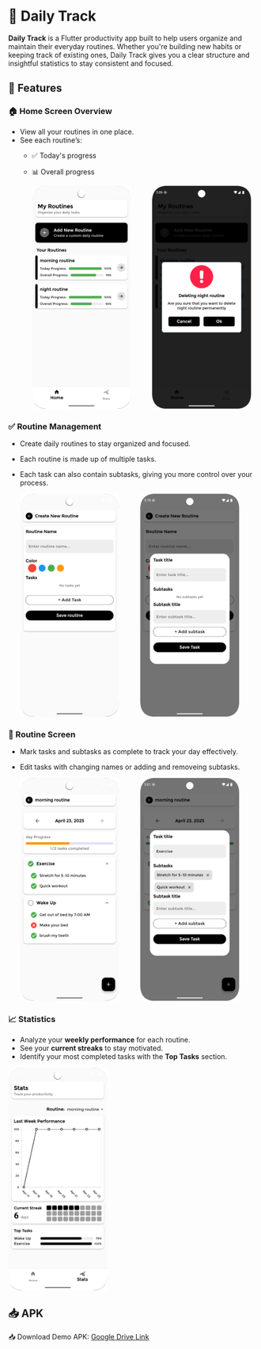 # 📆 Daily Track

**Daily Track** is a Flutter productivity app built to help users organize and maintain their everyday routines. Whether you're building new habits or keeping track of existing ones, Daily Track gives you a clear structure and insightful statistics to stay consistent and focused.

## 🚀 Features

### 🏠 Home Screen Overview
- View all your routines in one place.  
- See each routine’s:  
  - ✅ Today's progress  
  - 📊 Overall progress
   
     <img src="screen_shots/screenshot_home.png" alt="drawing" width="200" height="450" />
       &nbsp; &nbsp; &nbsp;&nbsp;&nbsp;&nbsp;&nbsp;
      <img src="screen_shots/screenshot_delete_dialog.png" alt="drawing" width="200" height="450" />  

### ✅ Routine Management
- Create daily routines to stay organized and focused.  
- Each routine is made up of multiple tasks.  
- Each task can also contain subtasks, giving you more control over your process.

  <img src="screen_shots/screenshot_add_routine_screen.png" alt="drawing" width="200" height="450" />
   &nbsp; &nbsp; &nbsp;&nbsp;&nbsp;&nbsp;&nbsp;
  <img src="screen_shots/screenshot_task_routine_dialog.png" alt="drawing" width="200" height="450" />

### 📅 Routine Screen
- Mark tasks and subtasks as complete to track your day effectively.
- Edit tasks with changing names or adding and removeing subtasks.

  <img src="screen_shots/screenshot_routine.png" alt="drawing" width="200" height="450" />
  &nbsp; &nbsp; &nbsp;&nbsp;&nbsp;&nbsp;&nbsp;
  <img src="screen_shots/screenshot_edit_task.png" alt="drawing" width="200" height="450" />

### 📈 Statistics
- Analyze your **weekly performance** for each routine.  
- See your **current streaks** to stay motivated.  
- Identify your most completed tasks with the **Top Tasks** section.

<img src="screen_shots/screenshot_stats.png" alt="drawing" width="200" height="450" />

## 📥 APK
📥 Download Demo APK: [Google Drive Link](https://drive.google.com/drive/folders/1z6MiZyZ5qOxR1x8a4MnZnxkoE_LyC0CW?usp=drive_link)
  


